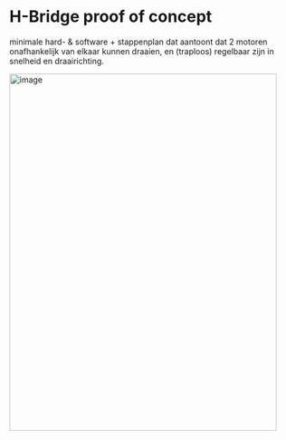# H-Bridge proof of concept

minimale hard- & software + stappenplan dat aantoont dat 2 motoren onafhankelijk van elkaar kunnen draaien, en (traploos) regelbaar zijn in snelheid en draairichting.

<img width="472" height="631" alt="image" src="https://github.com/user-attachments/assets/85799242-c4ea-4838-b2ac-27f41ebb17c3" />



